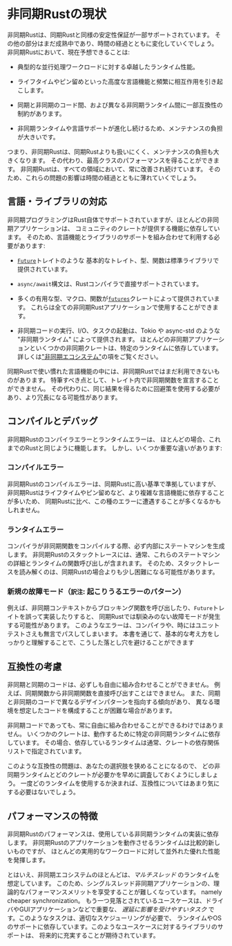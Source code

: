 <!-- # The State of Asynchronous Rust -->

# 非同期Rustの現状

<!--
Parts of async Rust are supported with the same stability guarantees as
synchronous Rust. Other parts are still maturing and will change
over time. With async Rust, you can expect:
-->

非同期Rustは、同期Rustと同様の安定性保証が一部サポートされています。
その他の部分はまだ成熟中であり、時間の経過とともに変化していくでしょう。
非同期Rustにおいて、現在予想できることは:

<!--
- Outstanding runtime performance for typical concurrent workloads.
- More frequent interaction with advanced language features, such as lifetimes
  and pinning.
- Some compatibility constraints, both between sync and async code, and between
  different async runtimes.
- Higher maintenance burden, due to the ongoing evolution of async runtimes
  and language support.
-->

- 典型的な並行処理ワークロードに対する卓越したランタイム性能。

- ライフタイムやピン留めといった高度な言語機能と頻繁に相互作用を引き起こします。

- 同期と非同期のコード間、および異なる非同期ランタイム間に一部互換性の制約があります。

- 非同期ランタイムや言語サポートが進化し続けるため、メンテナンスの負担が大きいです。

<!--
In short, async Rust is more difficult to use and can result in a higher
maintenance burden than synchronous Rust,
but gives you best-in-class performance in return.
All areas of async Rust are constantly improving,
so the impact of these issues will wear off over time.
-->

つまり、非同期Rustは、同期Rustよりも扱いにくく、メンテナンスの負担も大きくなります。
その代わり、最高クラスのパフォーマンスを得ることができます。
非同期Rustは、すべての領域において、常に改善され続けています。
そのため、これらの問題の影響は時間の経過とともに薄れていくでしょう。

<!-- ## Language and library support -->

## 言語・ライブラリの対応

<!--
While asynchronous programming is supported by Rust itself,
most async applications depend on functionality provided
by community crates.
As such, you need to rely on a mixture of
language features and library support:
-->

非同期プログラミングはRust自体でサポートされていますが、ほとんどの非同期アプリケーションは、
コミュニティのクレートが提供する機能に依存しています。
そのため、言語機能とライブラリのサポートを組み合わせて利用する必要があります:

<!--
- The most fundamental traits, types and functions, such as the
  [`Future`](https://doc.rust-lang.org/std/future/trait.Future.html) trait
  are provided by the standard library.
- The `async/await` syntax is supported directly by the Rust compiler.
- Many utility types, macros and functions are provided by the
  [`futures`](https://docs.rs/futures/) crate. They can be used in any async
  Rust application.
- Execution of async code, IO and task spawning are provided by "async
  runtimes", such as Tokio and async-std. Most async applications, and some
  async crates, depend on a specific runtime. See
  ["The Async Ecosystem"](../08_ecosystem/00_chapter.md) section for more
  details.
-->

- [`Future`](https://doc.rust-lang.org/std/future/trait.Future.html)トレイトのような
  基本的なトレイト、型、関数は標準ライブラリで提供されています。

- `async/await`構文は、Rustコンパイラで直接サポートされています。

- 多くの有用な型、マクロ、関数が[`futures`](https://docs.rs/futures/)クレートによって提供されています。
  これらは全ての非同期Rustアプリケーションで使用することができます。

- 非同期コードの実行、I/O、タスクの起動は、Tokio や async-std のような
  "非同期ランタイム" によって提供されます。
  ほとんどの非同期アプリケーションといくつかの非同期クレートは、特定のランタイムに依存しています。
  詳しくは["非同期エコシステム"](../08_ecosystem/00_chapter.md)の項をご覧ください。

<!--
Some language features you may be used to from synchronous Rust are not yet
available in async Rust. Notably, Rust does not let you declare async
functions in traits. Instead, you need to use workarounds to achieve the same
result, which can be more verbose.
-->

同期Rustで使い慣れた言語機能の中には、非同期Rustではまだ利用できないものがあります。
特筆すべき点として、トレイト内で非同期関数を宣言することができません。
その代わりに、同じ結果を得るために回避策を使用する必要があり、より冗長になる可能性があります。

<!-- ## Compiling and debugging -->

## コンパイルとデバッグ

<!--
For the most part, compiler- and runtime errors in async Rust work
the same way as they have always done in Rust. There are a few
noteworthy differences:
-->

非同期Rustのコンパイラエラーとランタイムエラーは、
ほとんどの場合、これまでのRustと同じように機能します。
しかし、いくつか重要な違いがあります:

<!-- ### Compilation errors -->

### コンパイルエラー

<!--
Compilation errors in async Rust conform to the same high standards as
synchronous Rust, but since async Rust often depends on more complex language
features, such as lifetimes and pinning, you may encounter these types of
errors more frequently.
-->

非同期Rustのコンパイルエラーは、同期Rustに高い基準で準拠していますが、
非同期Rustはライフタイムやピン留めなど、より複雑な言語機能に依存することが多いため、
同期Rustに比べ、この種のエラーに遭遇することが多くなるかもしれません。

<!-- ### Runtime errors -->

### ランタイムエラー

<!-- 
Whenever the compiler encounters an async function, it generates a state
machine under the hood. Stack traces in async Rust typically contain details
from these state machines, as well as function calls from
the runtime. As such, interpreting stack traces can be a bit more involved than
it would be in synchronous Rust.
-->

コンパイラが非同期関数をコンパイルする際、必ず内部にステートマシンを生成します。
非同期Rustのスタックトレースには、通常、これらのステートマシンの詳細とランタイムの関数呼び出しが含まれます。
そのため、スタックトレースを読み解くのは、同期Rustの場合よりも少し困難になる可能性があります。

<!-- ### New failure modes -->

### 新規の故障モード（`訳注`: 起こりうるエラーのパターン）

<!--
A few novel failure modes are possible in async Rust, for instance
if you call a blocking function from an async context or if you implement
the `Future` trait incorrectly. Such errors can silently pass both the
compiler and sometimes even unit tests. Having a firm understanding
of the underlying concepts, which this book aims to give you, can help you
avoid these pitfalls.
-->

例えば、非同期コンテキストからブロッキング関数を呼び出したり、`Future`トレイトを誤って実装したりすると、
同期Rustでは馴染みのない故障モードが発生する可能性があります。
このようなエラーは、コンパイラや、時にはユニットテストさえも無言でパスしてしまいます。
本書を通じて、基本的な考え方をしっかりと理解することで、こうした落とし穴を避けることができます

<!-- ## Compatibility considerations -->

## 互換性の考慮

<!-- 
Asynchronous and synchronous code cannot always be combined freely.
For instance, you can't directly call an async function from a sync function.
Sync and async code also tend to promote different design patterns, which can
make it difficult to compose code intended for the different environments.
-->

非同期と同期のコードは、必ずしも自由に組み合わせることができません。
例えば、同期関数から非同期関数を直接呼び出すことはできません。
また、同期と非同期のコードで異なるデザインパターンを指向する傾向があり、
異なる環境を想定したコードを構成することが困難な場合があります。

<!--
Even async code cannot always be combined freely. Some crates depend on a
specific async runtime to function. If so, it is usually specified in the
crate's dependency list.
-->

非同期コードであっても、常に自由に組み合わせることができるわけではありません。
いくつかのクレートは、動作するために特定の非同期ランタイムに依存しています。
その場合、依存しているランタイムは通常、クレートの依存関係リストで指定されています。

<!--
These compatibility issues can limit your options, so make sure to
research which async runtime and what crates you may need early.
Once you have settled in with a runtime, you won't have to worry
much about compatibility.
-->

このような互換性の問題は、あなたの選択肢を狭めることになるので、
どの非同期ランタイムとどのクレートが必要かを早めに調査しておくようにしましょう。
一度どのランタイムを使用するか決まれば、互換性についてはあまり気にする必要はないでしょう。

<!-- ## Performance characteristics -->

## パフォーマンスの特徴

<!--
The performance of async Rust depends on the implementation of the
async runtime you're using.
Even though the runtimes that power async Rust applications are relatively new,
they perform exceptionally well for most practical workloads.
-->

非同期Rustのパフォーマンスは、使用している非同期ランタイムの実装に依存します。
非同期Rustのアプリケーションを動作させるランタイムは比較的新しいものですが、
ほとんどの実用的なワークロードに対して並外れた優れた性能を発揮します。

<!--
That said, most of the async ecosystem assumes a _multi-threaded_ runtime.
This makes it difficult to enjoy the theoretical performance benefits
of single-threaded async applications, namely cheaper synchronization.
Another overlooked use-case is _latency sensitive tasks_, which are
important for drivers, GUI applications and so on. Such tasks depend
on runtime and/or OS support in order to be scheduled appropriately.
You can expect better library support for these use cases in the future.
-->

とはいえ、非同期エコシステムのほとんどは、_マルチスレッド_ のランタイムを想定しています。
このため、シングルスレッド非同期アプリケーションの、理論的なパフォーマンスメリットを享受することが難しくなっています。
namely cheaper synchronization。
もう一つ見落とされているユースケースは、ドライバやGUIアプリケーションなどで重要な、
_遅延に影響を受けやすいタスク_ です。このようなタスクは、適切なスケジューリングが必要で、
ランタイムやOSのサポートに依存しています。このようなユースケースに対するライブラリのサポートは、
将来的に充実することが期待されています。
